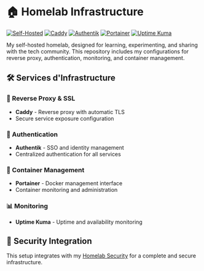 # 🏠 Homelab Infrastructure
[![Self-Hosted](https://img.shields.io/badge/Self--Hosted-100%25-blue)](https://github.com/topics/self-hosted)
[![Caddy](https://img.shields.io/badge/Reverse%20Proxy-Caddy-orange)](https://caddyserver.com)
[![Authentik](https://img.shields.io/badge/SSO-Authentik-green)](https://goauthentik.io)
[![Portainer](https://img.shields.io/badge/Containers-Portainer-blue)](https://www.portainer.io)
[![Uptime Kuma](https://img.shields.io/badge/Monitoring-Uptime%20Kuma-yellow)](https://github.com/louislam/uptime-kuma)

My self-hosted homelab, designed for learning, experimenting, and sharing with the tech community.
This repository includes my configurations for reverse proxy, authentication, monitoring, and container management.

## 🛠️ Services d'Infrastructure

### 🔄 Reverse Proxy & SSL
- **Caddy** - Reverse proxy with automatic TLS
- Secure service exposure configuration

### 🔐 Authentication
- **Authentik** - SSO and identity management
- Centralized authentication for all services

### 🐳 Container Management  
- **Portainer** - Docker management interface
- Container monitoring and administration

### 📊 Monitoring
- **Uptime Kuma** - Uptime and availability monitoring

## 🔗 Security Integration

This setup integrates with my [Homelab Security](lien-vers-repo-security) for a complete and secure infrastructure.